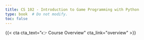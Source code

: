```yaml
---
title: CS 102 - Introduction to Game Programming with Python
type: book  # Do not modify.
toc: false
---
```


{{< cta cta_text="👉 Course Overview" cta_link="overview" >}}
